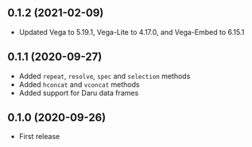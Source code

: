 ## 0.1.2 (2021-02-09)

- Updated Vega to 5.19.1, Vega-Lite to 4.17.0, and Vega-Embed to 6.15.1

## 0.1.1 (2020-09-27)

- Added `repeat`, `resolve`, `spec` and `selection` methods
- Added `hconcat` and `vconcat` methods
- Added support for Daru data frames

## 0.1.0 (2020-09-26)

- First release
